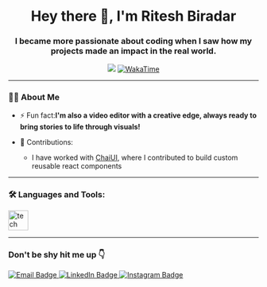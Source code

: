 


<h1 align="center">Hey there 👋, I'm Ritesh Biradar</h1>

<h3 align="center">I became more passionate about coding when I saw how my projects made an impact in the real world.</h3>

<p align="center">
  <img src="https://komarev.com/ghpvc/?username=riteshbiradar&label=Profile%20views&color=0e75b6&style=flat" />
  <a href="https://wakatime.com/@your-id">
    <img src="https://wakatime.com/badge/user/bc4c6659-eff5-48fb-baff-e2fae97da873.svg" alt="WakaTime" />
  </a>
</p>


---



<h3 align="left">👩‍💻 About Me</h3>

- ⚡ Fun fact:**I'm also a video editor with a creative edge, always ready to bring stories to life through visuals!**

- 🏢 Contributions:
  - I have worked with [ChaiUI](https://github.com/satyarth8/Chai-UI), where I contributed to build custom reusable react components 
---



<h3 align="left">🛠 Languages and Tools:</h3>

<div align="left">
  <img src="https://skillicons.dev/icons?i=react,nextjs,nodejs,typescript,javascript,mongodb,postgres,git,bootstrap,photoshop" height="40" alt="tech stack" />
</div>


---



<h3 align="left">Don't be shy hit me up 👇</h3>

<p align="left">
    <a href="mailto:riteshbiradar3434@gmail.com" target="_blank">
    <img src="https://img.shields.io/badge/Email-D14836?style=for-the-badge&logo=gmail&logoColor=white" alt="Email Badge"/>
  </a>
  <a href="https://linkedin.com/in/ritesh-biradar" target="_blank">
    <img src="https://img.shields.io/badge/LinkedIn-0077B5?style=for-the-badge&logo=linkedin&logoColor=white" alt="LinkedIn Badge"/>
  </a>
  <a href="https://instagram.com/_riteshbiradar_" target="_blank">
    <img src="https://img.shields.io/badge/Instagram-E4405F?style=for-the-badge&logo=instagram&logoColor=white" alt="Instagram Badge"/>
  </a>
</p>



